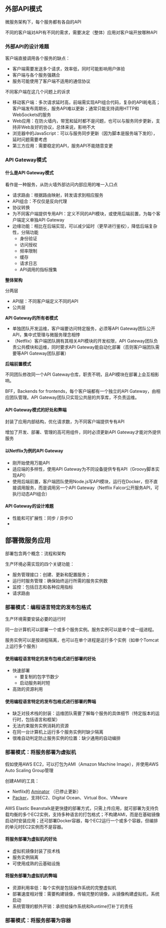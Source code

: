 ## 外部API模式

微服务架构下，每个服务都有各自的API

不同的客户端对API有不同的需求，需要决定（整体）应用对客户端开放哪种API

### 外部API的设计难题

客户端直接调用各个服务的缺点：

- 客户端需要发送多个请求，效率低，同时可能影响用户体验
- 客户端与各个服务强耦合
- 服务可能使用了客户端不适用的通信协议

不同客户端在这几个问题上的诉求

- 移动客户端：多次请求延时高，前端需实现API组合代码，复杂的API耗电高；客户端发布周期长，服务API难以更新；通常只能支持调用HTTP和WebSockets的服务
- Web应用：在防火墙内，带宽和延时都不是问题，也可以与服务同步更新，支持非Web友好的协议，总体来说，影响不大
- 浏览器中的JavaScript：可以与服务同步更新（因为脚本是服务端下发的），延时问题需要考虑
- 第三方应用：需要稳定的API，服务API不能随意变更

### API Gateway模式

#### 什么是API Gateway模式

看作是一种服务，从防火墙外部访问内部应用的唯一入口点

- 请求路由：根据路由映射，转发请求到相应服务
- API组合：不仅仅是反向代理
- 协议转换
- 为不同客户端提供专用API：定义不同的API模块，或使用后端前置，为每个客户端定义单独API Gateway
- 边缘功能：相比在后端实现，可以减少延时（更早进行鉴权），降低后端复杂性，分隔功能
  - 身份验证
  - 访问授权
  - 频率限制
  - 缓存
  - 请求日志
  - API调用的指标搜集



**整体架构**

分两层

- API层：不同客户端定义不同的API
- 公共层



**API Gateway的所有者模式**

- 单独团队开发运维，客户端要访问特定服务，必须等API Gateway团队公开API，集中式管理与微服务理念相悖
- （Netflix）客户端团队拥有其相关API模块的开发权限，API Gateway团队负责公共模块和运维，同时要求API Gateway能自动化部署（否则客户端团队需要等API Gateway团队部署）



**后端前置模式**

不同团队修改同一个API Gateway仓库，职责不明，且API模块在部署上会互相影响。

BFF，Backends for frontends，每个客户端都有一个独立的API Gateway，由相应团队管理。API Gateway团队只实现公共层的共享库，不负责运维。



#### API Gateway模式的好处和弊端

封装了应用内部结构，优化请求数，为不同客户端提供专有API

增加了开发、部署、管理的高可用组件，同时必须更新API Gateway才能对外提供服务



#### 以Netflix为例的API Gateway

- 刚开始使用万能API
- 适应端的多样性，使用API Gateway为不同设备提供专有API（Groovy脚本实现API）
- 使用后端前置，客户端团队使用Node.js写API模块，运行在Docker，但不直接调用服务，而是调用另一个API Gateway（Netflix Falcor公开服务API，可执行动态API组合）



#### API Gateway的设计难题

- 性能和可扩展性：同步 / 异步IO
- 



## 部署微服务应用

部署包含两个概念：流程和架构

生产环境必需实现的四个关键功能：

- 服务管理接口：创建、更新和配置服务；
- 运行时服务管理：确保始终运行所需的服务实例数
- 监控：包括日志和各种应用指标
- 请求路由

### 部署模式：编程语言特定的发布包格式

生产环境需要安装必要的运行时

同一台计算机可以部署一个或多个服务实例。服务实例可以是单个或一组进程。

服务实例可以是按进程隔离，也可以在单个进程是运行多个实例（如单个Tomcat上运行多个服务）

#### 使用编程语言特定的发布包格式进行部署的好处

- 快速部署
  - 要复制的包字节数少
  - 启动服务耗时短
- 高效的资源利用

#### 使用编程语言特定的发布包格式进行部署的弊端

- 缺乏对技术栈的封装：运维团队需要了解每个服务的具体细节（特定版本的运行时，包括语言和框架）
- 无法约束服务实例消耗的资源
- 在同一台计算机上运行多个服务实例时缺少隔离
- 很难自动判定防止服务实例的位置：缺少通用的自动编排

### 部署模式：将服务部署为虚拟机

假如使用AWS EC2，可以打包为AMI（Amazon Machine Image），并使用AWS Auto Scaling Group管理

创建AMI的工具：

- Netfilx的 [Aminator](https://github.com/Netflix/aminator) （已停止更新）
- [Packer](https://www.packer.io)，支持EC2、Digital Ocean、Virtual Box、VMware

AWS Elastic Beanstalk是更快捷的部署方式，只需上传应用，就可部署为支持负载均衡的多个EC2实例，支持多种语言的打包格式；不构建AMI，而是在基础镜像启动时安装应用；还可部署Docker容器，每个EC2运行一个或多个容器，但编排的单元时EC2实例而不是容器。

#### 将服务部署为虚拟机的好处

- 虚拟机镜像封装了技术栈
- 服务实例隔离
- 可使用成熟的云基础设施

#### 将服务部署为虚拟机的弊端

- 资源利用率低：每个实例是包括操作系统的完整虚拟机
- 部署速度相对慢：需要构建镜像，传输完整的镜像，从镜像构建虚拟机，系统启动
- 系统管理的额外开销：承担给操作系统和Runtime打补丁的责任

### 部署模式：将服务部署为容器

